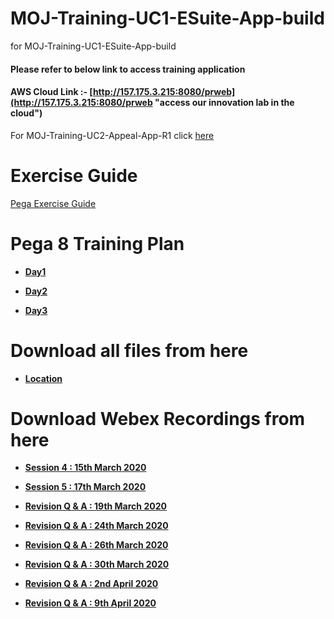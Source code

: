 # MOJ-Training-UC1-ESuite-App-build
for MOJ-Training-UC1-ESuite-App-build

#### Please refer to below link to access training application 

#### AWS Cloud Link :- [http://157.175.3.215:8080/prweb](http://157.175.3.215:8080/prweb "access our innovation lab in the cloud")

For MOJ-Training-UC2-Appeal-App-R1 click [here](https://github.com/eai-systems/MOJ-Training-UC2-Appeal-App-R1 "Click here to go")

# Exercise Guide

[Pega Exercise Guide](https://1drv.ms/w/s!AltO6Pkun9hUp2Z268rgTKMQkflq?e=l1vi1W "Click here to view")

# Pega 8 Training Plan
* **[Day1](https://1drv.ms/p/s!AltO6Pkun9hUp2fSOzo3vSbx0Z9x?e=tHZNL0 "Click here to view")**

* **[Day2](https://1drv.ms/p/s!AltO6Pkun9hUp2mFkpPQQyaPjQy8?e=LniJMj "Click here to view")**
 
* **[Day3](https://1drv.ms/p/s!AltO6Pkun9hUp2hhzf8nkiVzfwWM?e=QmhLQb "Click here to view")**

# Download all files from here
* **[Location](https://github.com/eai-systems/MOJ-Training-UC1-ESuite-App-build/tree/master/Files/trainingGuide "Click here to go")**

# Download Webex Recordings from here
* **[Session 4 : 15th March 2020](https://1drv.ms/u/s!AvVEPrDDwal9i-lJT3-w1CwDyZSc8Q?e=QvvVGC "Click here to go")**
   
* **[Session 5 : 17th March 2020](https://1drv.ms/u/s!AvVEPrDDwal9i-lK7lAB7j0pZ_8bYw?e=anRyQq "Click here to go")**
   
* **[Revision Q & A : 19th March 2020](https://1drv.ms/u/s!AvVEPrDDwal9i-lMs6ruAbDgCVAZdw?e=e3hhpv "Click here to go")**
   
* **[Revision Q & A : 24th March 2020](https://1drv.ms/u/s!AvVEPrDDwal9i-lNeiFs43m9jNxoWw?e=KY1Lei "Click here to go")**
   
* **[Revision Q & A : 26th March 2020](https://1drv.ms/u/s!AvVEPrDDwal9i-lOi3G2_XvUs6tARg?e=vfYZ1q "Click here to go")**
   
* **[Revision Q & A : 30th March 2020](https://1drv.ms/u/s!AvVEPrDDwal9i-lLnS9K_yanendc-A?e=iazXKp "Click here to go")**
   
* **[Revision Q & A : 2nd April 2020](https://1drv.ms/u/s!AvVEPrDDwal9i-tU3hSuAcrD5jR7Hg?e=8zR0Ov "Click here to go")**
   
* **[Revision Q & A : 9th April 2020](https://1drv.ms/u/s!AvVEPrDDwal9i-tV8chIPSuRgukedA?e=LVwXOP "Click here to go")**